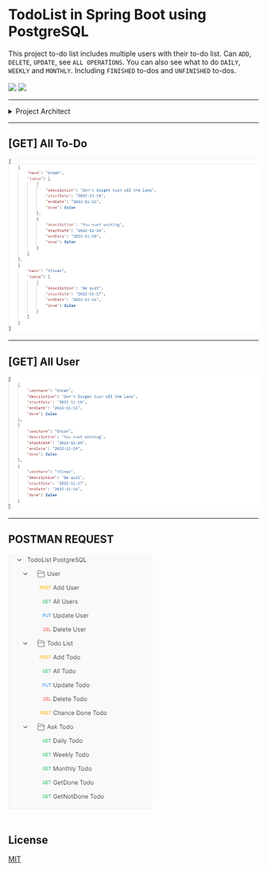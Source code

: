 # TodoList in Spring Boot using PostgreSQL

This project to-do list includes multiple users with their to-do list.
Can `ADD`, `DELETE`, `UPDATE`, see `ALL OPERATİONS`.
You can also see what to do `DAİLY`, `WEEKLY` and `MONTHLY`.
Including `FINISHED` to-dos and `UNFINISHED` to-dos.
<br></br>
![](https://img.shields.io/badge/java-v19-green)
![](https://img.shields.io/badge/spring--boot-v2.7.5-green)
<hr>
<details align="left"> 
<summary>Project Architect</summary><br>

    todolist
    ┣ business
    ┃ ┣ TodoService.java
    ┃ ┗ UserService.java
    ┣ config
    ┃ ┗ GeneralConfig.java
    ┣ controller
    ┃ ┣ TodoListsController.java
    ┃ ┗ UsersController.java
    ┣ dto
    ┃ ┣ todo
    ┃ ┃ ┣ todoRequest
    ┃ ┃ ┃ ┣ TodoAddRequestDto.java
    ┃ ┃ ┃ ┗ TodoUpdateRequestDto.java
    ┃ ┃ ┗ todoResponse
    ┃ ┃ ┃ ┣ AllTodoResponseDto.java
    ┃ ┃ ┃ ┗ TodoResponseDto.java
    ┃ ┗ user
    ┃ ┃ ┣ userRequest
    ┃ ┃ ┃ ┣ UserAddRequestDto.java
    ┃ ┃ ┃ ┗ UserUpdateRequestDto.java
    ┃ ┃ ┗ userResponse
    ┃ ┃ ┃ ┣ AllUserResponseDto.java
    ┃ ┃ ┃ ┗ UserResponseDto.java
    ┣ entities
    ┃ ┣ Todo.java
    ┃ ┗ User.java
    ┣ exception
    ┃ ┣ Messages.java
    ┃ ┣ TodoNotFoundId.java
    ┃ ┗ UserNotFoundId.java
    ┣ repository
    ┃ ┣ TodoRepository.java
    ┃ ┗ UserRepository.java
    ┗ TodolistApplication.java
</details><hr>


## __[GET]__ All To-Do

![todos.png](https://raw.githubusercontent.com/emrahyilm4z/ToDoList/master/images/todos.png)
<hr>


## __[GET]__ All User
![users.png](https://raw.githubusercontent.com/emrahyilm4z/ToDoList/master/images/users.png)

<hr>


## POSTMAN REQUEST
![postman.png](https://raw.githubusercontent.com/emrahyilm4z/ToDoList/master/images/postman.png)
<br></br>

## License

[MIT](https://github.com/emrahyilm4z/ToDoList/blob/master/LICENSE.txt)
